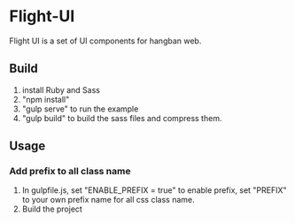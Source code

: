 # Flight-UI

Flight UI is a set of UI components for hangban web.

## Build
1. install Ruby and Sass
2. "npm install"
3. "gulp serve" to run the example
4. "gulp build" to build the sass files and compress them.

## Usage
### Add prefix to all class name
1. In gulpfile.js, set "ENABLE_PREFIX = true" to enable prefix, set "PREFIX" to your own prefix name for all css class name.
2. Build the project
